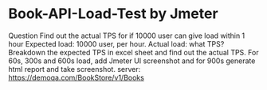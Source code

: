 # Book-API-Load-Test by Jmeter
Question
Find out the actual TPS for if 10000 user can give load within 1 hour Expected load: 10000 user, per hour.
Actual load: what TPS? Breakdown the expected TPS in excel sheet and find out the actual TPS.
For 60s, 300s and 600s load, add Jmeter UI screenshot and for 900s generate html report and take screenshot.
server: https://demoqa.com/BookStore/v1/Books
